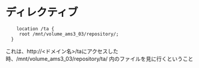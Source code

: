 # ディレクティブ

```
    location /ta {
     root /mnt/volume_ams3_03/repository/;
  }
```
これは、http://<ドメイン名>/taにアクセスした時、/mnt/volume_ams3_03/repository/ta/ 内のファイルを見に行くということ
